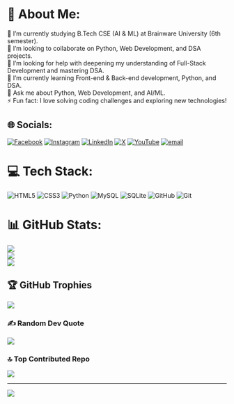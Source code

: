# 💫 About Me:
🔭 I’m currently studying B.Tech CSE (AI & ML) at Brainware University (6th semester).<br>👯 I’m looking to collaborate on Python, Web Development, and DSA projects.<br>🤝 I’m looking for help with deepening my understanding of Full-Stack Development and mastering DSA.<br>🌱 I’m currently learning Front-end & Back-end development, Python, and DSA.<br>💬 Ask me about Python, Web Development, and AI/ML.<br>⚡ Fun fact: I love solving coding challenges and exploring new technologies!


## 🌐 Socials:
[![Facebook](https://img.shields.io/badge/Facebook-%231877F2.svg?logo=Facebook&logoColor=white)](https://facebook.com/httpsbikram1) [![Instagram](https://img.shields.io/badge/Instagram-%23E4405F.svg?logo=Instagram&logoColor=white)](https://instagram.com/theycallmebikram) [![LinkedIn](https://img.shields.io/badge/LinkedIn-%230077B5.svg?logo=linkedin&logoColor=white)](https://linkedin.com/in/bikram-saha-993455312) [![X](https://img.shields.io/badge/X-black.svg?logo=X&logoColor=white)](https://x.com/bikram_py) [![YouTube](https://img.shields.io/badge/YouTube-%23FF0000.svg?logo=YouTube&logoColor=white)](https://youtube.com/@NiscriaManavYT) [![email](https://img.shields.io/badge/Email-D14836?logo=gmail&logoColor=white)](mailto:bikramsahanolimit@gmail.com) 

# 💻 Tech Stack:
![HTML5](https://img.shields.io/badge/html5-%23E34F26.svg?style=for-the-badge&logo=html5&logoColor=white) ![CSS3](https://img.shields.io/badge/css3-%231572B6.svg?style=for-the-badge&logo=css3&logoColor=white) ![Python](https://img.shields.io/badge/python-3670A0?style=for-the-badge&logo=python&logoColor=ffdd54) ![MySQL](https://img.shields.io/badge/mysql-4479A1.svg?style=for-the-badge&logo=mysql&logoColor=white) ![SQLite](https://img.shields.io/badge/sqlite-%2307405e.svg?style=for-the-badge&logo=sqlite&logoColor=white) ![GitHub](https://img.shields.io/badge/github-%23121011.svg?style=for-the-badge&logo=github&logoColor=white) ![Git](https://img.shields.io/badge/git-%23F05033.svg?style=for-the-badge&logo=git&logoColor=white)
# 📊 GitHub Stats:
![](https://github-readme-stats.vercel.app/api?username=bikrampy&theme=dark&hide_border=false&include_all_commits=true&count_private=true)<br/>
![](https://github-readme-streak-stats.herokuapp.com/?user=bikrampy&theme=dark&hide_border=false)<br/>
![](https://github-readme-stats.vercel.app/api/top-langs/?username=bikrampy&theme=dark&hide_border=false&include_all_commits=true&count_private=true&layout=compact)

## 🏆 GitHub Trophies
![](https://github-profile-trophy.vercel.app/?username=bikrampy&theme=radical&no-frame=false&no-bg=true&margin-w=4)

### ✍️ Random Dev Quote
![](https://quotes-github-readme.vercel.app/api?type=horizontal&theme=radical)

### 🔝 Top Contributed Repo
![](https://github-contributor-stats.vercel.app/api?username=bikrampy&limit=5&theme=dark&combine_all_yearly_contributions=true)

---
[![](https://visitcount.itsvg.in/api?id=bikrampy&icon=0&color=0)](https://visitcount.itsvg.in)

<!-- Proudly created with GPRM ( https://gprm.itsvg.in ) -->
